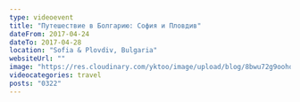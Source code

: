 ```yaml
---
type: videoevent
title: "Путешествие в Болгарию: София и Пловдив"
dateFrom: 2017-04-24
dateTo: 2017-04-28
location: "Sofia & Plovdiv, Bulgaria"
websiteUrl: ""
image: "https://res.cloudinary.com/yktoo/image/upload/blog/8bwu72g9oohq2888.jpg"
videocategories: travel
posts: "0322"
---
```

